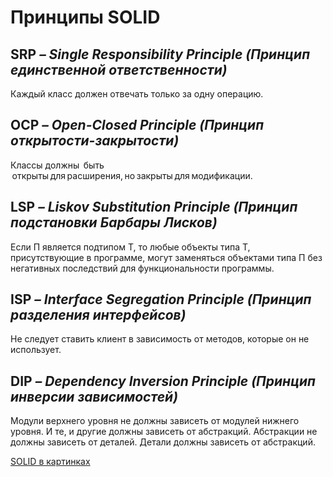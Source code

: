 # Принципы SOLID
## **SRP** *– Single Responsibility Principle (Принцип единственной ответственности)*

Каждый класс должен отвечать только за одну операцию.

## **OCP** *– Open-Closed Principle (Принцип открытости-закрытости)*

Классы должны  быть  открыты для расширения, но закрыты для модификации.

## **LSP** *– Liskov Substitution Principle (Принцип подстановки Барбары Лисков)*

Если П является подтипом Т, то любые объекты типа Т, присутствующие в программе, могут заменяться объектами типа П без негативных последствий для функциональности программы.

## **ISP** *– Interface Segregation Principle (Принцип разделения интерфейсов)*

Не следует ставить клиент в зависимость от методов, которые он не использует.

## **DIP** *– Dependency Inversion Principle (Принцип инверсии зависимостей)*

Модули верхнего уровня не должны зависеть от модулей нижнего уровня. И те, и другие должны зависеть от абстракций. Абстракции не должны зависеть от деталей. Детали должны зависеть от абстракций.

[SOLID в картинках](https://habr.com/ru/companies/productivity_inside/articles/505430/)
